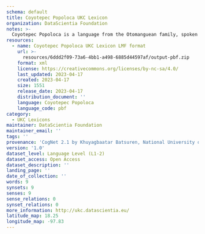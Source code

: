 ```yaml
---
schema: default
title: Coyotepec Popoloca UKC Lexicon
organization: DataScientia Foundation
notes: >-
  Coyotepec Popoloca is a language from the Otomanguean family, spoken in North America. The UKC Lexicon of Coyotepec Popoloca is represented as a lexico-semantic network. It consists of words, word senses, synsets, as well as sense-level and synset-level relationships.
resources:
  - name: Coyotepec Popoloca UKC Lexicon LMF format
    url: >-
      resources/6ddd2f09-73a6-4bb1-a498-6885d44597af/output-pbf.zip
    format: xml
    license: https://creativecommons.org/licenses/by-nc-sa/4.0/
    last_updated: 2023-04-17
    created: 2023-04-17
    size: 1551
    release_date: 2023-04-17
    distribution_document: ''
    language: Coyotepec Popoloca
    language_code: pbf
category:
  - UKC Lexicons
maintainer: DataScientia Foundation
maintainer_email: ''
tags: ''
provenance: 'CogNet 2.1 by Khuyagbaatar Batsuren, National University of Mongolia (http://cognet.ukc.disi.unitn.it); Native Languages of the Americas 2021.11. by Laura Redish and Orrin Lewis (http://www.native-languages.org); Princeton WordNet 2.1 by Princeton University (https://wordnet.princeton.edu)'
version: '1.0'
dataset_level: Language Level (L1-2)
dataset_access: Open Access
dataset_description: ''
landing_page: ''
date_of_collection: ''
words: 9
synsets: 9
senses: 9
sense_relations: 0
synset_relations: 0
more_information: http://ukc.datascientia.eu/
latitude_map: 18.25
longitude_map: -97.83
---
```


